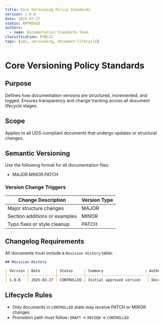 ```yaml
---
title: Core Versioning Policy Standards
version: 1.0.0
date: 2025-03-27
status: APPROVED
authors:
  - name: Documentation Standards Team
classification: PUBLIC
tags: [uds, versioning, document-lifecycle]
---
```


# Core Versioning Policy Standards

## Purpose

Defines how documentation versions are structured, incremented, and logged. Ensures transparency and change tracking across all document lifecycle stages.

## Scope

Applies to all UDS-compliant documents that undergo updates or structural changes.

## Semantic Versioning

Use the following format for all documentation files:

- MAJOR.MINOR.PATCH

### Version Change Triggers

| Change Description           | Version Type |
|-----------------------------|--------------|
| Major structure changes      | MAJOR        |
| Section additions or examples| MINOR        |
| Typo fixes or style cleanup  | PATCH        |

## Changelog Requirements

All documents must include a `Revision History` table:

````markdown
## Revision History

| Version | Date       | Status     | Summary                   | Author           |
|---------|------------|------------|----------------------------|------------------|
| 1.0.0   | 2025-03-27 | CONTROLLED | Initial approved version   | Documentation Team |
````

## Lifecycle Rules

- Only documents in `CONTROLLED` state may receive PATCH or MINOR changes
- Promotion path must follow: `DRAFT` → `REVIEW` → `CONTROLLED`
